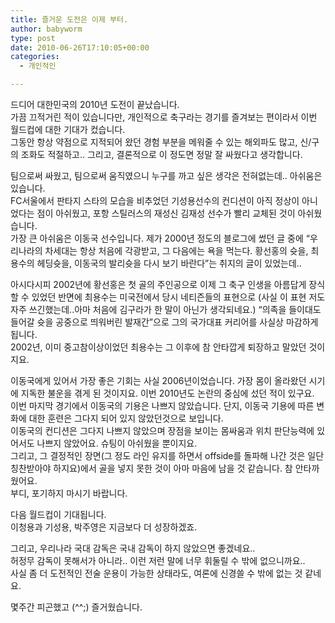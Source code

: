 ```yaml
---
title: 즐거운 도전은 이제 부터.
author: babyworm
type: post
date: 2010-06-26T17:10:05+00:00
categories:
  - 개인적인

---
```

드디어 대한민국의 2010년 도전이 끝났습니다.  
가끔 끄적거린 적이 있습니다만, 개인적으로 축구라는 경기를 즐겨보는 편이라서 이번 월드컵에 대한 기대가 컸습니다.  
그동안 항상 약점으로 지적되어 왔던 경험 부분을 메워줄 수 있는 해외파도 많고, 신/구의 조화도 적절하고.. 그리고, 결론적으로 이 정도면 정말 잘 싸웠다고 생각합니다.

팀으로써 싸웠고, 팀으로써 움직였으니 누구를 까고 싶은 생각은 전혀없는데.. 아쉬움은 있습니다.  
FC서울에서 판타지 스타의 모습을 비추었던 기성용선수의 컨디션이 아직 정상이 아니었다는 점이 아쉬웠고, 포항 스틸러스의 재성신 김재성 선수가 빨리 교체된 것이 아쉬웠습니다.  
가장 큰 아쉬움은 이동국 선수입니다. 제가 2000년 정도의 블로그에 썼던 글 중에 &#8220;우리나라의 차세대는 항상 처음에 각광받고, 그 다음에는 욕을 먹는다. 황선홍의 슛을, 최용수의 헤딩슛을, 이동국의 발리슛을 다시 보기 바란다&#8221;는 취지의 글이 있었는데..

아시다시피 2002년에 황선홍은 첫 골의 주인공으로 이제 그 축구 인생을 아름답게 장식할 수 있었던 반면에 최용수는 미국전에서 당시 네티즌들의 표현으로 (사실 이 표현 저도 자주 쓰긴했는데..아마 처음에 김구라가 한 말이 아닌가 생각되네요.) &#8220;의족을 들이대도 들어갈 슛을 공중으로 띄워버린 발재간&#8221;으로 그의 국가대표 커리어를 사실상 마감하게 됩니다.  
2002년, 이미 중고참이상이었던 최용수는 그 이후에 참 안타깝게 퇴장하고 말았던 것이지요.

이동국에게 있어서 가장 좋은 기회는 사실 2006년이었습니다. 가장 몸이 올라왔던 시기에 지독한 불운을 겪게 된 것이지요. 이번 2010년도 논란의 중심에 섰던 적이 있구요.  
이번 마지막 경기에서 이동국의 기용은 나쁘지 않았습니다. 단지, 이동국 기용에 따른 변화에 대한 훈련은 그다지 되어 있지 않았던것으로 보입니다.  
이동국의 컨디션은 그다지 나쁘지 않았으며 장점을 보이는 몸싸움과 위치 판단능력에 있어서도 나쁘지 않았어요. 슈팅이 아쉬웠을 뿐이지요.  
그리고, 그 결정적인 장면(그 정도 라인 유지를 하면서 offside를 돌파해 나간 것은 일단 칭찬받아야 하지요)에서 골을 넣지 못한 것이 아마 마음에 남을 것 같습니다. 참 안타까웠어요.  
부디, 포기하지 마시기 바랍니다.

다음 월드컵이 기대됩니다.  
이청용과 기성용, 박주영은 지금보다 더 성장하겠죠.

그리고, 우리나라 국대 감독은 국내 감독이 하지 않았으면 좋겠네요..  
허정무 감독이 못해서가 아니라.. 이런 저런 말에 너무 휘둘릴 수 밖에 없으니까요..  
사실 좀 더 도전적인 전술 운용이 가능한 상태라도, 여론에 신경쓸 수 밖에 없는 것 같네요.

몇주간 피곤했고 (^^;) 즐거웠습니다.